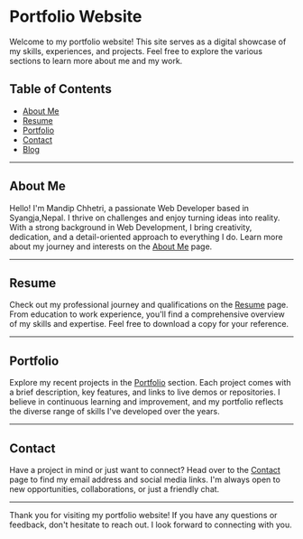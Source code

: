 # Portfolio Website

Welcome to my portfolio website! This site serves as a digital showcase of my skills, experiences, and projects. Feel free to explore the various sections to learn more about me and my work.

## Table of Contents
- [About Me](#about-me)
- [Resume](#resume)
- [Portfolio](#portfolio)
- [Contact](#contact)
- [Blog](#blog)

---

## About Me

Hello! I'm Mandip Chhetri, a passionate Web Developer based in Syangja,Nepal. I thrive on challenges and enjoy turning ideas into reality. With a strong background in Web Development, I bring creativity, dedication, and a detail-oriented approach to everything I do. Learn more about my journey and interests on the [About Me](#about-me) page.

---

## Resume

Check out my professional journey and qualifications on the [Resume](#resume) page. From education to work experience, you'll find a comprehensive overview of my skills and expertise. Feel free to download a copy for your reference.

---

## Portfolio

Explore my recent projects in the [Portfolio](#portfolio) section. Each project comes with a brief description, key features, and links to live demos or repositories. I believe in continuous learning and improvement, and my portfolio reflects the diverse range of skills I've developed over the years.

---

## Contact

Have a project in mind or just want to connect? Head over to the [Contact](#contact) page to find my email address and social media links. I'm always open to new opportunities, collaborations, or just a friendly chat.

---

Thank you for visiting my portfolio website! If you have any questions or feedback, don't hesitate to reach out. I look forward to connecting with you.
